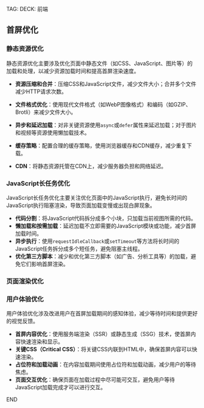 
TAG: 
DECK: 前端
## 首屏优化

### **静态资源优化**

静态资源优化主要涉及优化页面中静态文件（如CSS、JavaScript、图片等）的加载和处理，以减少资源加载时间和提高首屏渲染速度。
- **资源压缩和合并**：压缩CSS和JavaScript文件，减少文件大小；合并多个文件减少HTTP请求次数。
- **文件格式优化**：使用现代文件格式（如WebP图像格式）和编码（如GZIP、Brotli）来减少文件大小。
- **异步和延迟加载**：对非关键资源使用`async`或`defer`属性来延迟加载；对于图片和视频等资源使用懒加载技术。
	
- **缓存策略**：配置合理的缓存策略，使用浏览器缓存和CDN缓存，减少重复下载。
- **CDN**：将静态资源托管在CDN上，减少服务器负担和网络延迟。


### **JavaScript长任务优化**

JavaScript长任务优化主要关注优化页面中的JavaScript执行，避免长时间的JavaScript执行阻塞渲染，导致页面加载变慢或出现白屏现象。
- **代码分割**：将JavaScript代码拆分成多个小块，只加载当前视图所需的代码。
- **懒加载和按需加载**：延迟加载不立即需要的JavaScript模块或功能，减少首屏加载时间。
- **异步执行**：使用`requestIdleCallback`或`setTimeout`等方法将长时间的JavaScript任务拆分成多个短任务，避免阻塞主线程。
- **优化第三方脚本**：减少和优化第三方脚本（如广告、分析工具等）的加载，避免它们影响首屏渲染。

### **页面渲染优化**

### **用户体验优化**

用户体验优化涉及改进用户在首屏加载期间的感知体验，减少等待时间和提供更好的视觉反馈。
- **首屏内容优化**：使用服务端渲染（SSR）或静态生成（SSG）技术，使首屏内容快速渲染和显示。
- **关键CSS（Critical CSS）**：将关键CSS内联到HTML中，确保首屏内容可以快速渲染。
- **占位符和加载动画**：在内容加载期间使用占位符和加载动画，减少用户的等待焦虑。
- **页面交互优化**：确保页面在加载过程中尽可能可交互，避免用户等待JavaScript加载完成才可以进行交互。

END
<!--ID: 1726633667686-->

